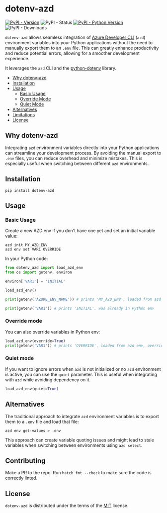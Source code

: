 # dotenv-azd

[![PyPI - Version](https://img.shields.io/pypi/v/dotenv-azd.svg)](https://pypi.org/project/dotenv-azd)
![PyPI - Status](https://img.shields.io/pypi/status/dotenv-azd)
[![PyPI - Python Version](https://img.shields.io/pypi/pyversions/dotenv-azd.svg)](https://pypi.org/project/dotenv-azd)
![PyPI - Downloads](https://img.shields.io/pypi/dd/dotenv-azd)

`dotenv-azd` allows seamless integration of [Azure Developer CLI](https://learn.microsoft.com/en-us/azure/developer/azure-developer-cli/) (`azd`) environment variables into your Python applications without the need to manually export them to an `.env` file. This can greatly enhance productivity and reduce potential errors, allowing for a smoother development experience.

It leverages the `azd` CLI and the [python-dotenv](https://pypi.org/project/python-dotenv/) library.

- [Why dotenv-azd](#why-dotenv-azd)
- [Installation](#installation)
- [Usage](#usage)
  - [Basic Usage](#basic-usage)
  - [Override Mode](#override-mode)
  - [Quiet Mode](#quiet-mode)
- [Alternatives](#alternatives)
- [Limitations](#limitations)
- [License](#license)

## Why dotenv-azd

Integrating `azd` environment variables directly into your Python applications can streamline your development process. By avoiding the manual export to `.env` files, you can reduce overhead and minimize mistakes. This is especially useful when switching between different `azd` environments.

## Installation

```console
pip install dotenv-azd
```

## Usage

### Basic Usage

Create a new AZD env if you don't have one yet and set an initial variable value:

```console
azd init MY_AZD_ENV
azd env set VAR1 OVERRIDE
```

In your Python code:

```python
from dotenv_azd import load_azd_env
from os import getenv, environ

environ['VAR1'] = 'INITIAL'

load_azd_env()

print(getenv('AZURE_ENV_NAME')) # prints 'MY_AZD_ENV', loaded from azd env

print(getenv('VAR1')) # prints 'INITIAL', was already in Python env
```

### Override mode

You can also override variables in Python env:

```python
load_azd_env(override=True)
print(getenv('VAR1')) # prints 'OVERRIDE', loaded from azd env, overriding Python env
```

### Quiet mode

If you want to ignore errors when `azd` is not initialized or no `azd` environment is active, you can use the `quiet` parameter. This is useful when integrating with `azd` while avoiding dependency on it.

```python
load_azd_env(quiet=True)
```

## Alternatives

The traditional approach to integrate `azd` environment variables is to export them to a `.env` file and load that file:

```console
azd env get-values > .env
```

This approach can create variable quoting issues and might lead to stale variables when switching between environments using `azd select`.

## Contributing

Make a PR to the repo. Run `hatch fmt --check` to make sure the code is correctly linted.

## License

`dotenv-azd` is distributed under the terms of the [MIT](https://spdx.org/licenses/MIT.html) license.
